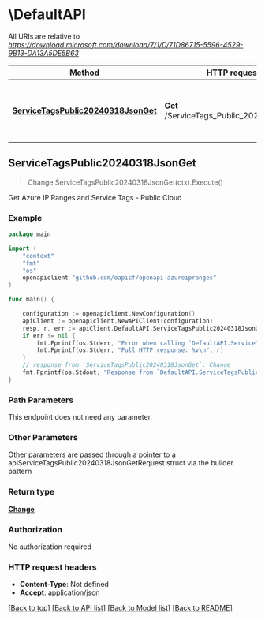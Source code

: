 # \DefaultAPI

All URIs are relative to *https://download.microsoft.com/download/7/1/D/71D86715-5596-4529-9B13-DA13A5DE5B63*

Method | HTTP request | Description
------------- | ------------- | -------------
[**ServiceTagsPublic20240318JsonGet**](DefaultAPI.md#ServiceTagsPublic20240318JsonGet) | **Get** /ServiceTags_Public_20240318.json | Get Azure IP Ranges and Service Tags - Public Cloud



## ServiceTagsPublic20240318JsonGet

> Change ServiceTagsPublic20240318JsonGet(ctx).Execute()

Get Azure IP Ranges and Service Tags - Public Cloud



### Example

```go
package main

import (
	"context"
	"fmt"
	"os"
	openapiclient "github.com/oapicf/openapi-azureipranges"
)

func main() {

	configuration := openapiclient.NewConfiguration()
	apiClient := openapiclient.NewAPIClient(configuration)
	resp, r, err := apiClient.DefaultAPI.ServiceTagsPublic20240318JsonGet(context.Background()).Execute()
	if err != nil {
		fmt.Fprintf(os.Stderr, "Error when calling `DefaultAPI.ServiceTagsPublic20240318JsonGet``: %v\n", err)
		fmt.Fprintf(os.Stderr, "Full HTTP response: %v\n", r)
	}
	// response from `ServiceTagsPublic20240318JsonGet`: Change
	fmt.Fprintf(os.Stdout, "Response from `DefaultAPI.ServiceTagsPublic20240318JsonGet`: %v\n", resp)
}
```

### Path Parameters

This endpoint does not need any parameter.

### Other Parameters

Other parameters are passed through a pointer to a apiServiceTagsPublic20240318JsonGetRequest struct via the builder pattern


### Return type

[**Change**](Change.md)

### Authorization

No authorization required

### HTTP request headers

- **Content-Type**: Not defined
- **Accept**: application/json

[[Back to top]](#) [[Back to API list]](../README.md#documentation-for-api-endpoints)
[[Back to Model list]](../README.md#documentation-for-models)
[[Back to README]](../README.md)

